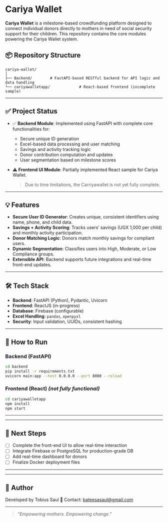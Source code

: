 
# Cariya Wallet

**Cariya Wallet** is a milestone-based crowdfunding platform designed to connect individual donors directly to mothers in need of social security support for their children. This repository contains the core modules powering the Cariya Wallet system.

## 📦 Repository Structure

```
cariya-wallet/
│
├── Backend/        # FastAPI-based RESTful backend for API logic and data handling
└── cariyawalletapp/             # React-based frontend (incomplete sample)
```

---

## ✅ Project Status

- ✅ **Backend Module**: Implemented using FastAPI with complete core functionalities for:
  - Secure unique ID generation
  - Excel-based data processing and user matching
  - Savings and activity tracking logic
  - Donor contribution computation and updates
  - User segmentation based on milestone scores

- ⚠️ **Frontend UI Module**: Partially implemented React sample for Cariya Wallet.  
  > Due to time limitations, the Carriyawallet is not yet fully complete.

---

## 💡 Features

- **Secure User ID Generator**: Creates unique, consistent identifiers using name, phone, and child data.
- **Savings + Activity Scoring**: Tracks users’ savings (UGX 1,000 per child) and monthly activity participation.
- **Donor Matching Logic**: Donors match monthly savings for compliant users.
- **Dynamic Segmentation**: Classifies users into High, Moderate, or Low Compliance groups.
- **Extensible API**: Backend supports future integrations and real-time front-end updates.

---

## 🛠️ Tech Stack

- **Backend**: FastAPI (Python), Pydantic, Uvicorn
- **Frontend**: ReactJS (in-progress)
- **Database**: Firebase (configurable)
- **Excel Handling**: `pandas`, `openpyxl`
- **Security**: Input validation, UUIDs, consistent hashing

---

## 🚧 How to Run

### Backend (FastAPI)
```bash
cd backend
pip install -r requirements.txt
uvicorn main:app --host 0.0.0.0 --port 8080 --reload 
```

### Frontend (React) *(not fully functional)*
```bash
cd cariyawalletapp
npm install
npm start
```

---

---

## 📌 Next Steps

- [ ] Complete the front-end UI to allow real-time interaction
- [ ] Integrate Firebase or PostgreSQL for production-grade DB
- [ ] Add real-time dashboard for donors
- [ ] Finalize Docker deployment files

---

---

## 👤 Author

Developed by Tobius Saul 
📧 Contact: bateesasaul@gmail.com

---

> _"Empowering mothers. Empowering change."_
